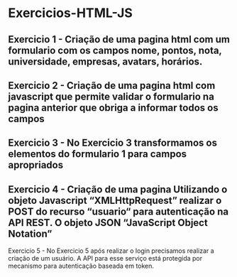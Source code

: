 # Exercicios-HTML-JS

Exercicio 1 -  Criação de uma pagina html com um formulario com os campos nome,  pontos, nota, universidade, empresas, avatars, horários.
------------------------------------------------------------------------------------------------------------------------------------------------------------------------------------
Exercicio 2 - Criação de uma pagina html com javascript que permite validar o formulario na pagina anterior que obriga a informar todos os campos
------------------------------------------------------------------------------------------------------------------------------------------------------------------------------------
Exercicio 3 - No Exercicio 3 transformamos os elementos do formulario 1 para campos apropriados
------------------------------------------------------------------------------------------------------------------------------------------------------------------------------------
Exercicio 4 - Criação de uma pagina Utilizando o objeto Javascript “XMLHttpRequest” realizar o POST do recurso
“usuario“ para autenticação na API REST. O objeto JSON “JavaScript Object  Notation” 
------------------------------------------------------------------------------------------------------------------------------------------------------------------------------------
Exercicio 5 - No Exercicio 5 após realizar o login precisamos realizar a criação de um usuário. A API para esse serviço está protegida por mecanismo para autenticação baseada em token. 
